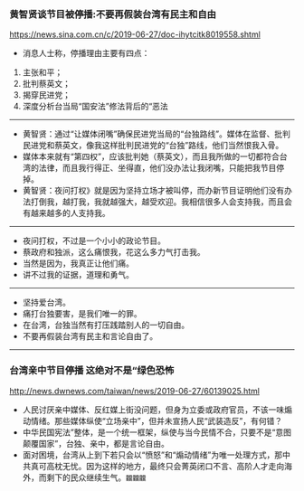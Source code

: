 ### 黄智贤谈节目被停播:不要再假装台湾有民主和自由
https://news.sina.com.cn/c/2019-06-27/doc-ihytcitk8019558.shtml
- 消息人士称，停播理由主要有四点：
1. 主张和平；
2. 批判蔡英文；
3. 揭穿民进党；
4. 深度分析台当局“国安法”修法背后的“恶法
---
- 黄智贤：通过“让媒体闭嘴”确保民进党当局的“台独路线”。媒体在监督、批判民进党和蔡英文，像我这样批判民进党的“台独”路线，他们当然恨我入骨。
- 媒体本来就有“第四权”，应该批判她（蔡英文），而且我所做的一切都符合台湾的法律，而且我行得正、坐得直，他们没办法让我闭嘴，只能把我节目停掉。
- 黄智贤：夜问打权》就是因为坚持立场才被叫停，而办新节目证明他们没有办法打倒我，越打我，我就越强大，越受欢迎。我相信很多人会支持我，而且会有越来越多的人支持我。
---
- 夜问打权，不过是一个小小的政论节目。
- 蔡政府和独派，这么痛恨我，花这么多力气打击我。
- 当然是因为，我真正让他们痛。
- 讲不过我的证据，道理和勇气。
---
- 坚持爱台湾。
- 痛打台独要害，是我们唯一的罪。
- 在台湾，台独当然有打压践踏别人的一切自由。
- 不要再假装台湾有民主和言论自由了。

---
### 台湾亲中节目停播 这绝对不是“绿色恐怖
http://news.dwnews.com/taiwan/news/2019-06-27/60139025.html
- 人民讨厌亲中媒体、反红媒上街没问题，但身为立委或政府官员，不该一味煽动情绪。那些媒体纵使“立场亲中”，但并未宣扬人民“武装造反”，有何错？
- 中华民国宪法”整体，是一个统一框架，纵使与当今民情不合，只要不是“意图颠覆国家”，台独、亲中，都是言论自由。
- 面对困境，台湾从上到下若只会以“愤怒”和“煽动情绪”为唯一处理方式，那中共真可高枕无忧。因为这样的地方，最终只会菁英闭口不言、高阶人才走向海外，而剩下的民众继续生气。`龖龖龖`